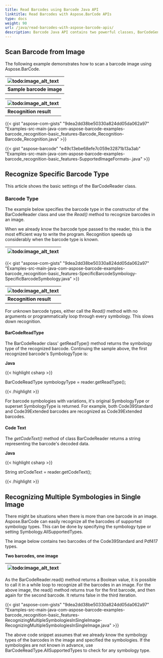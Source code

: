 ```yaml
---
title: Read Barcodes using Barcode Java API
linktitle: Read Barcodes with Aspose.BarCode APIs
type: docs
weight: 90
url: /java/read-barcodes-with-aspose-barcode-apis/
description: Barcode Java API contains two powerful classes, BarCodeGenerator and BarCodeReader, handling barcode image generation and recognition respectively. BarCodeReader reads most commonly used 1D and 2D barcodes, detecting them anywhere.
---
```


## **Scan Barcode from Image**
The following example demonstrates how to scan a barcode image using Aspose.BarCode.

|![todo:image_alt_text](http://i.imgur.com/S5k75Xf.jpg)|
| :- |
|**Sample barcode image**|
  

|![todo:image_alt_text](http://i.imgur.com/97XU28P.jpg)|
| :- |
|**Recognition result**|
  
{{< gist "aspose-com-gists" "9dea2dd38be50330a824dd05da062a97" "Examples-src-main-java-com-aspose-barcode-examples-barcode_recognition-basic_features-Barcode_Recognition-Barcode_Recognition.java" >}}

{{< gist "aspose-barcode" "e49c13ebe68efe7c059e32871b13a3ab" "Examples-src-main-java-com-aspose-barcode-examples-barcode_recognition-basic_features-SupportedImageFormats-.java" >}}

## **Recognize Specific Barcode Type**
This article shows the basic settings of the BarCodeReader class.

### **Barcode Type**
The example below specifies the barcode type in the constructor of the BarCodeReader class and use the *Read()* method to recognize barcodes in an image.

When we already know the barcode type passed to the reader, this is the most efficient way to write the program. Recognition speeds up considerably when the barcode type is known.

|![todo:image_alt_text](http://i.imgur.com/h5sWyXL.jpg)|
| :- |
  
{{< gist "aspose-com-gists" "9dea2dd38be50330a824dd05da062a97" "Examples-src-main-java-com-aspose-barcode-examples-barcode_recognition-basic_features-SpecificBarcodeSymbology-SpecificBarcodeSymbology.java" >}}

|![todo:image_alt_text](http://i.imgur.com/SBzZiCy.jpg)|
| :- |
|**Recognition result**|
  
For unknown barcode types, either call the *Read()* method with no arguments or programmatically loop through every symbology. This slows down recognition.

#### **BarCodeReadType**
The BarCodeReader class' getReadType() method returns the symbology type of the recognized barcode. Continuing the sample above, the first recognized barcode's SymbologyType is:

**Java**

{{< highlight csharp >}}

 BarCodeReadType symbologyType = reader.getReadType();

{{< /highlight >}}

For barcode symbologies with variations, it's original SymbologyType or superset SymbologyType is returned. For example, both Code39Standard and Code39Extended barcodes are recognized as Code39Extended barcodes.
#### **Code Text**
The *getCodeText()* method of class BarCodeReader returns a string representing the barcode's decoded data.

**Java**

{{< highlight csharp >}}

 String strCodeText = reader.getCodeText();

{{< /highlight >}}

## **Recognizing Multiple Symbologies in Single Image**
There might be situations when there is more than one barcode in an image. Aspose.BarCode can easily recognize all the barcodes of supported symbology types. This can be done by specifying the symbology type or setting Symbology.AllSupportedTypes.

The image below contains two barcodes of the Code39Standard and Pdf417 types.

**Two barcodes, one image**

|![todo:image_alt_text](http://i.imgur.com/5prpHFS.png)|
| :- |
  
As the BarCodeReader.read() method returns a Boolean value, it is possible to call it in a while loop to recognize all the barcodes in an image. For the above image, the read() method returns true for the first barcode, and then again for the second barcode. It returns false in the third iteration.

{{< gist "aspose-com-gists" "9dea2dd38be50330a824dd05da062a97" "Examples-src-main-java-com-aspose-barcode-examples-barcode_recognition-basic_features-RecognizingMultipleSymbologiesInSingleImage-RecognizingMultipleSymbologiesInSingleImage.java" >}}

The above code snippet assumes that we already know the symbology types of the barcodes in the image and specified the symbologies. If the symbologies are not known in advance, use BarCodeReadType.AllSupportedTypes to check for any symbology type.
